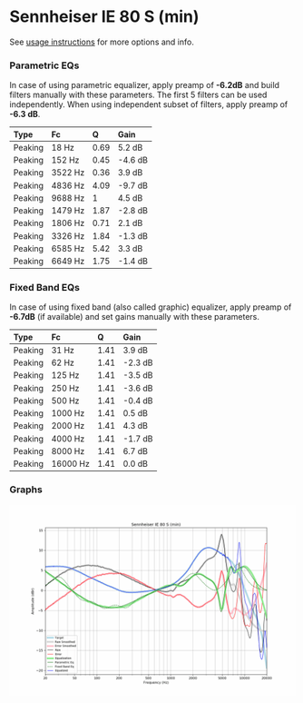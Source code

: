 # Sennheiser IE 80 S (min)
See [usage instructions](https://github.com/jaakkopasanen/AutoEq#usage) for more options and info.

### Parametric EQs
In case of using parametric equalizer, apply preamp of **-6.2dB** and build filters manually
with these parameters. The first 5 filters can be used independently.
When using independent subset of filters, apply preamp of **-6.3 dB**.

| Type    | Fc      |    Q | Gain    |
|:--------|:--------|:-----|:--------|
| Peaking | 18 Hz   | 0.69 | 5.2 dB  |
| Peaking | 152 Hz  | 0.45 | -4.6 dB |
| Peaking | 3522 Hz | 0.36 | 3.9 dB  |
| Peaking | 4836 Hz | 4.09 | -9.7 dB |
| Peaking | 9688 Hz | 1    | 4.5 dB  |
| Peaking | 1479 Hz | 1.87 | -2.8 dB |
| Peaking | 1806 Hz | 0.71 | 2.1 dB  |
| Peaking | 3326 Hz | 1.84 | -1.3 dB |
| Peaking | 6585 Hz | 5.42 | 3.3 dB  |
| Peaking | 6649 Hz | 1.75 | -1.4 dB |

### Fixed Band EQs
In case of using fixed band (also called graphic) equalizer, apply preamp of **-6.7dB**
(if available) and set gains manually with these parameters.

| Type    | Fc       |    Q | Gain    |
|:--------|:---------|:-----|:--------|
| Peaking | 31 Hz    | 1.41 | 3.9 dB  |
| Peaking | 62 Hz    | 1.41 | -2.3 dB |
| Peaking | 125 Hz   | 1.41 | -3.5 dB |
| Peaking | 250 Hz   | 1.41 | -3.6 dB |
| Peaking | 500 Hz   | 1.41 | -0.4 dB |
| Peaking | 1000 Hz  | 1.41 | 0.5 dB  |
| Peaking | 2000 Hz  | 1.41 | 4.3 dB  |
| Peaking | 4000 Hz  | 1.41 | -1.7 dB |
| Peaking | 8000 Hz  | 1.41 | 6.7 dB  |
| Peaking | 16000 Hz | 1.41 | 0.0 dB  |

### Graphs
![](./Sennheiser%20IE%2080%20S%20(min).png)